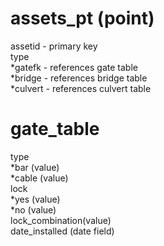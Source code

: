 assets_pt (point)
=================
assetid - primary key  
type  
*gatefk - references gate table  
*bridge - references bridge table  
*culvert - references culvert table  





gate_table  
==========
type  
*bar (value)  
*cable (value)  
lock  
*yes (value)  
*no (value)  
lock_combination(value)  
date_installed (date field)  


